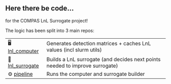 ## Here there be code...

for the COMPAS LnL Surrogate project! 

The logic has been split into 3 main repos:

|  |  |
|--|--|
| 🖥️ [lnl_computer]  | Generates detection matrices + caches LnL values (incl slurm utils) |
| 🧬 [lnl_surrogate]  | Builds a LnL surrogate (and decides next points needed to improve surrogate)  |
| ⚙️ [pipeline]  | Runs the computer and surrogate builder |


[lnl_computer]: https://github.com/COMPAS-Surrogate/lnl_computer
[lnl_surrogate]: https://github.com/COMPAS-Surrogate/lnl_surrogate
[pipeline]: https://github.com/COMPAS-Surrogate/pipeline
